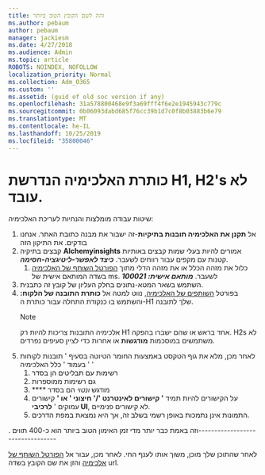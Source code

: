 ```yaml
---
title: זהה לשם הקובץ הטוב ביותר
ms.author: pebaum
author: pebaum
manager: jackiesm
ms.date: 4/27/2018
ms.audience: Admin
ms.topic: article
ROBOTS: NOINDEX, NOFOLLOW
localization_priority: Normal
ms.collection: Adm_O365
ms.custom: ''
ms.assetid: (guid of old soc version if any)
ms.openlocfilehash: 31a578800468e9f3a69fff4f6e2e1945943c779c
ms.sourcegitcommit: 0b06093dabd685f76cc39b1d7c0f8b03883b6e79
ms.translationtype: MT
ms.contentlocale: he-IL
ms.lasthandoff: 10/25/2019
ms.locfileid: "35800046"
---
```

# <a name="required-alchemy-header-h1-h2s-dont-work"></a>כותרת האלכימיה הנדרשת H1, H2's לא עובד.
שיטות עבודה מומלצות והנחיות לעריכת האלכימיה:

1. אל **תקנן את האלכימיה תובנות בתיקיות**-זה ישבור את מבנה כתובת האתר. אנחנו בודקים. את התיקון הזה
1. קבצים בתיקיה **Alchemyinsights** אמורים להיות בעלי שמות קבצים באותיות קטנות עם מקפים עבור רווחים לשעבר. ***כיצד לאפשר-ליטיגציה-חסימה***.
    1. כלול את מזהה הכלל או את מזהה הדלי מתוך [הפורטל השותף של האלכימיה](https://alchemyportal.azurewebsites.net) בשדה המותאם אישית של ms. לשעבר. ***מותאם אישית: 100021***
1. השתמש בשאר המטא-נתונים בחלק העליון של קובץ זה כתבנית.
1. בפורטל [השותפים של האלכימיה](https://alchemyportal.azurewebsites.net), נווט למטה אל **כותרת התובנה של הלקוח:** והשתמש בו כנקודת התחלה עבור כותרת ה-H1 שלך לתובנה. 
    > [!NOTE]
    > אלכימיה התובנות צריכות להיות רק H1 אחד בראש או שהם ישברו בהפקה. H2s לא משתמשים במוסכמות **מודגשות** או אחרות כדי לציין סעיפים נפרדים.
1. לאחר מכן, מלא את גוף הטקסט באמצעות החומר הטיוטה בסעיף ' תובנות לקוחות ' בעמוד ' כלל האלכימיה '
    1. רשימות עם תבליטים הן בסדר
    1. גם רשימות ממוספרות
    1. **** מודגש *ונטוי* הם בסדר
    1. על הקישורים להיות תמיד **' קישורים לאינטרנט '/' חיצוני ' או '** קישורים עמוקים ' **לרכיבי UI**, לא קישורים פנימיים.
    1. התמונות אינן נתמכות באופן רשמי בשלב זה, אך היא נמצאת במפת הדרכים.

. וזה באמת כבר יותר מדי זמן האימון הטוב ביותר הוא כ-400 תווים---------------------------------

לאחר שהתוכן שלך מוכן, משוך אותו לענף החי. לאחר מכן, עבור אל [הפורטל השותף של אלכימיה](https://alchemyportal.azurewebsites.net) והזן את שם הקובץ בשדה url. 